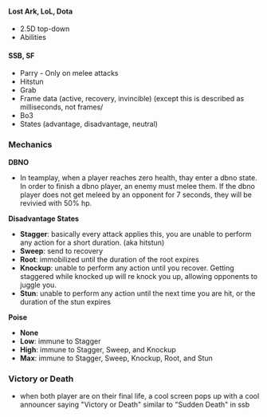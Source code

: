 #### **Lost Ark, LoL, Dota**

- 2.5D top-down
- Abilities

#### **SSB, SF**

- Parry - Only on melee attacks
- Hitstun
- Grab
- Frame data (active, recovery, invincible) (except this is described as milliseconds, not frames/
- Bo3
- States (advantage, disadvantage, neutral)

### **Mechanics**

**DBNO**
- In teamplay, when a player reaches zero health, thay enter a dbno state. In order to finish a dbno player, an enemy must melee them. If the dbno player does not get meleed by an opponent for 7 seconds, they will be revivied with 50% hp.

**Disadvantage States**
- **Stagger**: basically every attack applies this, you are unable to perform any action for a short duration. (aka hitstun)
- **Sweep**: send to recovery
- **Root**: immobilized until the duration of the root expires
- **Knockup**: unable to perform any action until you recover. Getting staggered while knocked up will re knock you up, allowing opponents to juggle you.
- **Stun**: unable to perform any action until the next time you are hit, or the duration of the stun expires


**Poise**
- **None**
- **Low**: immune to Stagger
- **High**: immune to Stagger, Sweep, and Knockup
- **Max**: immune to Stagger, Sweep, Knockup, Root, and Stun

### **Victory or Death**
- when both player are on their final life, a cool screen pops up with a cool announcer saying "Victory or Death" similar to "Sudden Death" in ssb
